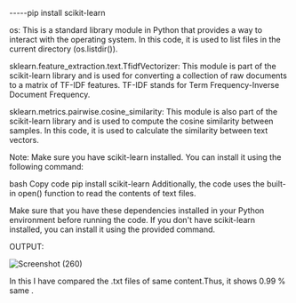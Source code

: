-----pip install scikit-learn

os: This is a standard library module in Python that provides a way to interact with the operating system. In this code, it is used to list files in the current directory (os.listdir()).

sklearn.feature_extraction.text.TfidfVectorizer: This module is part of the scikit-learn library and is used for converting a collection of raw documents to a matrix of TF-IDF features. TF-IDF stands for Term Frequency-Inverse Document Frequency.

sklearn.metrics.pairwise.cosine_similarity: This module is also part of the scikit-learn library and is used to compute the cosine similarity between samples. In this code, it is used to calculate the similarity between text vectors.

Note: Make sure you have scikit-learn installed. You can install it using the following command:

bash
Copy code
pip install scikit-learn
Additionally, the code uses the built-in open() function to read the contents of text files.

Make sure that you have these dependencies installed in your Python environment before running the code. If you don't have scikit-learn installed, you can install it using the provided command.


OUTPUT:

![Screenshot (260)](https://github.com/pragadeesh0720/Python-Plagiarism-Checker/assets/118151762/98422f46-6c47-453b-b69d-012b84b2e7a7)

In this I have compared the .txt files of same content.Thus, it shows 0.99 % same .






 
